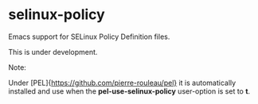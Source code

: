 # selinux-policy
Emacs support for SELinux Policy Definition files.

This is under development.

Note:

Under [PEL]{https://github.com/pierre-rouleau/pel} it is automatically installed
and use when the **pel-use-selinux-policy** user-option is set to **t**.
